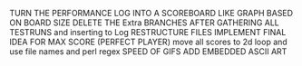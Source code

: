 TURN THE PERFORMANCE LOG INTO A SCOREBOARD LIKE GRAPH BASED ON BOARD SIZE
DELETE THE Extra BRANCHES AFTER GATHERING ALL TESTRUNS and inserting to Log
RESTRUCTURE FILES
IMPLEMENT FINAL IDEA FOR MAX SCORE (PERFECT PLAYER)
move all scores to 2d loop and use file names and perl regex
SPEED OF GIFS
ADD EMBEDDED ASCII ART
